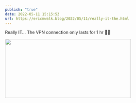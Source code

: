 ```yaml
---
publish: "true"
date: 2022-05-11 15:15:53
url: https://ericmwalk.blog/2022/05/11/really-it-the.html
---
```

Really IT... The VPN connection only lasts for 1 hr 🤦‍♂️



<img src="uploads/2022/cd8c568d02.png" width="414" height="194" alt="" />
